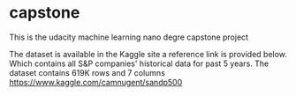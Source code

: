 # capstone
This is the udacity machine learning nano degre capstone project

The dataset is available in the Kaggle site a reference link is provided below. Which
contains all S&P companies' historical data for past 5 years. The dataset contains
619K rows and 7 columns
https://www.kaggle.com/camnugent/sandp500
